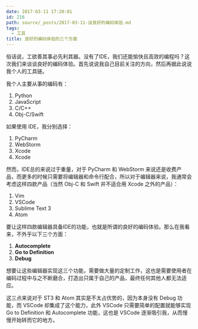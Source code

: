 ```yaml
---
date: 2017-03-11 17:20:01
id: 216
path: source/_posts/2017-03-11-谈良好的编码体验.md
tags:
  - 工具
title: 良好的编码体验的三个方面
---
```


俗话说，工欲善其事必先利其器。没有了IDE，我们还能愉快且高效的编程吗？这次我们来谈谈良好的编码体验。首先说说我自己目前关注的方向，然后再据此说说我个人的工具链。

我个人主要从事的编码有：

1. Python
2. JavaScript
3. C/C++
4. Obj-C/Swift

如果使用 IDE，我分别选择：

1. PyCharm
2. WebStorm
3. Xcode
4. Xcode

然而，IDE总的来说过于重量，对于 PyCharm 和 WebStorm 来说还是收费产品，而更多的时候只需要将编辑器和命令行配合，所以对于编辑器来说，我通常会考虑这样四款产品（当然 Obj-C 和 Swift 并不适合用 Xcode 之外的产品）：

1. Vim
2. VSCode
3. Sublime Text 3
4. Atom

要让这样四款编辑器具备IDE的功能，也就是所谓的良好的编码体验。那么在我看来，不外乎以下三个方面：

1. **Autocomplete**
2. **Go to Definition**
3. **Debug**

想要让这些编辑器实现这三个功能，需要做大量的定制工作，这也是需要使用者在编码过程中与之不断磨合，打造出只属于自己的产品，最终任何其他人都无法适应。

这三点来说对于 ST3 和 Atom 其实是不太占优势的，因为本身没有 Debug 功能，而 VSCode 却集成了这个能力，此外 VSCode 只需要简单的配置就能够实现 Go to Definition 和 Autocomplete 功能，这也是 VSCode 逐渐吸引我，从而慢慢开始转而它的地方。